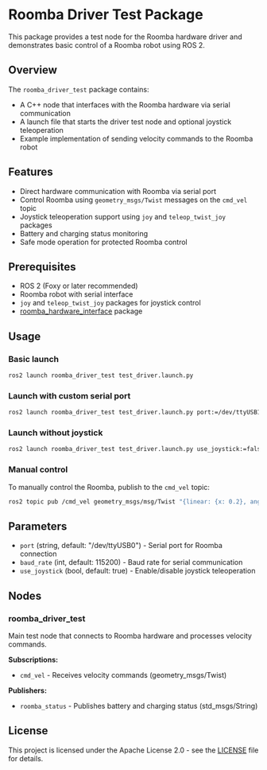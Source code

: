 # Roomba Driver Test Package

This package provides a test node for the Roomba hardware driver and demonstrates basic control of a Roomba robot using ROS 2.

## Overview

The `roomba_driver_test` package contains:
- A C++ node that interfaces with the Roomba hardware via serial communication
- A launch file that starts the driver test node and optional joystick teleoperation
- Example implementation of sending velocity commands to the Roomba robot

## Features

- Direct hardware communication with Roomba via serial port
- Control Roomba using `geometry_msgs/Twist` messages on the `cmd_vel` topic
- Joystick teleoperation support using `joy` and `teleop_twist_joy` packages
- Battery and charging status monitoring
- Safe mode operation for protected Roomba control

## Prerequisites

- ROS 2 (Foxy or later recommended)
- Roomba robot with serial interface
- `joy` and `teleop_twist_joy` packages for joystick control
- [roomba_hardware_interface](file:///roomba/roomba_ws/src/roomba_hardware_interface/package.xml) package

## Usage

### Basic launch

```bash
ros2 launch roomba_driver_test test_driver.launch.py
```

### Launch with custom serial port

```bash
ros2 launch roomba_driver_test test_driver.launch.py port:=/dev/ttyUSB1
```

### Launch without joystick

```bash
ros2 launch roomba_driver_test test_driver.launch.py use_joystick:=false
```

### Manual control

To manually control the Roomba, publish to the `cmd_vel` topic:

```bash
ros2 topic pub /cmd_vel geometry_msgs/msg/Twist "{linear: {x: 0.2}, angular: {z: 0.1}}"
```

## Parameters

- `port` (string, default: "/dev/ttyUSB0") - Serial port for Roomba connection
- `baud_rate` (int, default: 115200) - Baud rate for serial communication
- `use_joystick` (bool, default: true) - Enable/disable joystick teleoperation

## Nodes

### roomba_driver_test

Main test node that connects to Roomba hardware and processes velocity commands.

**Subscriptions:**
- `cmd_vel` - Receives velocity commands (geometry_msgs/Twist)

**Publishers:**
- `roomba_status` - Publishes battery and charging status (std_msgs/String)

## License

This project is licensed under the Apache License 2.0 - see the [LICENSE](LICENSE) file for details.